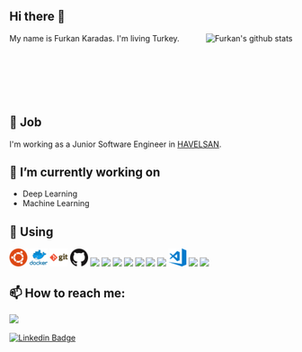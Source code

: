 ## Hi there 👋

<img align="right" src="https://github-readme-stats.vercel.app/api?username=furkankaradas&show_icons=true&theme=synthwave" alt="Furkan's github stats" /></a>
My name is Furkan Karadas. I'm living Turkey.

</br></br></br></br></br>

💼 Job
---
I'm working as a Junior Software Engineer in [HAVELSAN](https://www.havelsan.com.tr/en).

🔭 I’m currently working on
---
- Deep Learning
- Machine Learning

🧠 Using
---
<img src="https://github.com/github/explore/blob/master/topics/ubuntu/ubuntu.png?raw=true" height="32" /> <img src="https://github.com/github/explore/blob/master/topics/docker/docker.png?raw=true" height="32" /> <img src="https://github.com/github/explore/blob/master/topics/git/git.png?raw=true" height="32" /> <img src="https://github.com/github/explore/blob/master/topics/github/github.png?raw=true" height="32" /> <img src="https://avatars0.githubusercontent.com/u/1525981?s=200&v=4" height="32" /> <img src="https://avatars0.githubusercontent.com/u/743164?s=200&v=4" height="32" /> <img src="https://upload.wikimedia.org/wikipedia/en/thumb/3/30/Java_programming_language_logo.svg/1200px-Java_programming_language_logo.svg.png" height="32" /> <img src="https://github.com/valohai/ml-logos/blob/master/keras.svg?raw=true" height="32" /> <img src="https://pytorch.org/assets/images/pytorch-logo.png" height="32" /> <img src="https://github.com/valohai/ml-logos/blob/master/tensorflow-tf.svg" height="32" /> <img src="https://e7.pngegg.com/pngimages/309/384/png-clipart-scikit-learn-python-computer-icons-scikit-machine-learning-learning-text-orange-thumbnail.png" height="32" /> <img src="https://github.com/github/explore/blob/master/topics/visual-studio-code/visual-studio-code.png" height="32" /> <img src="https://upload.wikimedia.org/wikipedia/commons/thumb/a/a1/PyCharm_Logo.svg/1024px-PyCharm_Logo.svg.png?raw=true" height="32" /> <img src="https://resources.jetbrains.com/storage/products/intellij-idea/img/meta/intellij-idea_logo_300x300.png" height="32" />


📫 How to reach me:
---
<a href="mailto:karadasfurkan@yandex.com?"><img src="https://img.shields.io/badge/mail-%23DD0031.svg?&style=for-the-badge&logo=yandex&logoColor=white"/></a>

[![Linkedin Badge](https://img.shields.io/badge/linkedin-blue?style=for-the-badge&logo=linkedin)]()

<!--
**furkankaradas/furkankaradas** is a ✨ _special_ ✨ repository because its `README.md` (this file) appears on your GitHub profile.

Here are some ideas to get you started:

- 🌱 I’m currently learning ...
- 👯 I’m looking to collaborate on ...
- 🤔 I’m looking for help with ...
- 💬 Ask me about ...
- 😄 Pronouns: ...
- ⚡ Fun fact: ...
-->

